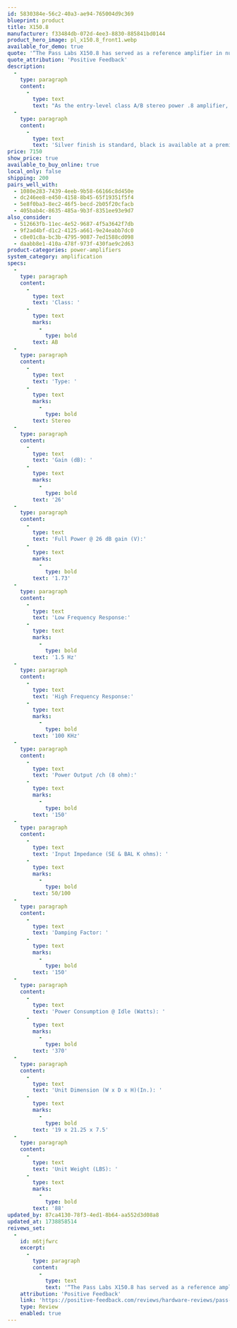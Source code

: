 ```yaml
---
id: 5830384e-56c2-40a3-ae94-765004d9c369
blueprint: product
title: X150.8
manufacturer: f33484db-072d-4ee3-8830-885841bd0144
product_hero_image: pl_x150.8_front1.webp
available_for_demo: true
quote: '“The Pass Labs X150.8 has served as a reference amplifier in numerous audio reviews and performed admirably with its combination of power, detail, natural tonal balance, and accuracy compared with other amplifiers…”'
quote_attribution: 'Positive Feedback'
description:
  -
    type: paragraph
    content:
      -
        type: text
        text: "As the entry-level class A/B stereo power .8 amplifier, the X150.8 features many of the same technical and sonic attributes of its larger brethren. It features 150 watts per channel, 100K ohm input impedance and operates “higher” into Class A than its predecessors. But knowing the ear is not a microphone and the brain is not a tape recorder, we've designed this model to bridge the gap between measured performance and outstanding subjective musical experience. Simply put, the X150.8 will compel you to listen to your entire music collection again and again. "
  -
    type: paragraph
    content:
      -
        type: text
        text: 'Silver finish is standard, black is available at a premium.'
price: 7150
show_price: true
available_to_buy_online: true
local_only: false
shipping: 200
pairs_well_with:
  - 1080e283-7439-4eeb-9b58-66166c8d450e
  - dc246ee8-e450-4158-8b45-65f19351f5f4
  - 5e8f0ba3-8ec2-46f5-becd-2b05f20cfacb
  - 405bab4c-8635-485a-9b3f-8351ee93e9d7
also_consider:
  - 512663fb-11ec-4e52-9687-4f5a3642f7db
  - 9f2ad4bf-d1c2-4125-a661-9e24eabb7dc0
  - c8e01c8a-bc3b-4795-9087-7ed1588cd098
  - daabb8e1-410a-478f-973f-430fae9c2d63
product-categories: power-amplifiers
system_category: amplification
specs:
  -
    type: paragraph
    content:
      -
        type: text
        text: 'Class: '
      -
        type: text
        marks:
          -
            type: bold
        text: AB
  -
    type: paragraph
    content:
      -
        type: text
        text: 'Type: '
      -
        type: text
        marks:
          -
            type: bold
        text: Stereo
  -
    type: paragraph
    content:
      -
        type: text
        text: 'Gain (dB): '
      -
        type: text
        marks:
          -
            type: bold
        text: '26'
  -
    type: paragraph
    content:
      -
        type: text
        text: 'Full Power @ 26 dB gain (V):'
      -
        type: text
        marks:
          -
            type: bold
        text: '1.73'
  -
    type: paragraph
    content:
      -
        type: text
        text: 'Low Frequency Response:'
      -
        type: text
        marks:
          -
            type: bold
        text: '1.5 Hz'
  -
    type: paragraph
    content:
      -
        type: text
        text: 'High Frequency Response:'
      -
        type: text
        marks:
          -
            type: bold
        text: '100 KHz'
  -
    type: paragraph
    content:
      -
        type: text
        text: 'Power Output /ch (8 ohm):'
      -
        type: text
        marks:
          -
            type: bold
        text: '150'
  -
    type: paragraph
    content:
      -
        type: text
        text: 'Input Impedance (SE & BAL K ohms): '
      -
        type: text
        marks:
          -
            type: bold
        text: 50/100
  -
    type: paragraph
    content:
      -
        type: text
        text: 'Damping Factor: '
      -
        type: text
        marks:
          -
            type: bold
        text: '150'
  -
    type: paragraph
    content:
      -
        type: text
        text: 'Power Consumption @ Idle (Watts): '
      -
        type: text
        marks:
          -
            type: bold
        text: '370'
  -
    type: paragraph
    content:
      -
        type: text
        text: 'Unit Dimension (W x D x H)(In.): '
      -
        type: text
        marks:
          -
            type: bold
        text: '19 x 21.25 x 7.5'
  -
    type: paragraph
    content:
      -
        type: text
        text: 'Unit Weight (LBS): '
      -
        type: text
        marks:
          -
            type: bold
        text: '88'
updated_by: 87ca4130-78f3-4ed1-8b64-aa552d3d08a8
updated_at: 1738858514
reivews_set:
  -
    id: m6tjfwrc
    excerpt:
      -
        type: paragraph
        content:
          -
            type: text
            text: '“The Pass Labs X150.8 has served as a reference amplifier in numerous audio reviews and performed admirably with its combination of power, detail, natural tonal balance, and accuracy compared with other amplifiers…”'
    attribution: 'Positive Feedback'
    link: 'https://positive-feedback.com/reviews/hardware-reviews/pass-labs-x150-8-stereo-amplifier/'
    type: Review
    enabled: true
---
```

